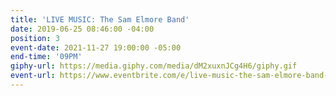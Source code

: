 ```yaml
---
title: 'LIVE MUSIC: The Sam Elmore Band'
date: 2019-06-25 08:46:00 -04:00
position: 3
event-date: 2021-11-27 19:00:00 -05:00
end-time: '09PM'
giphy-url: https://media.giphy.com/media/dM2xuxnJCg4H6/giphy.gif
event-url: https://www.eventbrite.com/e/live-music-the-sam-elmore-band-tickets-200093724717
---
```


